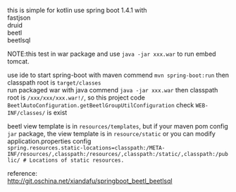 this is simple for kotlin use spring boot 1.4.1 with  
fastjson  
druid  
beetl  
beetlsql  
  
  
NOTE:this test in war package and use `java -jar xxx.war` to run embed tomcat.    
  
use ide to start spring-boot with maven commend `mvn spring-boot:run` then classpath root is `target/classes`  
run packaged war with java commend `java -jar xxx.war` then classpath root is `/xxx/xxx/xxx.war!/`, so this project code `BeetlAutoConfiguration.getBeetlGroupUtilConfiguration` check `WEB-INF/classes/` is exist


beetl view template is in `resources/templates`, but if your maven pom config `jar` package, the view template is in `resource/static` or you can modify application.properties config  
`spring.resources.static-locations=classpath:/META-INF/resources/,classpath:/resources/,classpath:/static/,classpath:/public/ # Locations of static resources.`  

reference:  
http://git.oschina.net/xiandafu/springboot_beetl_beetlsql  
